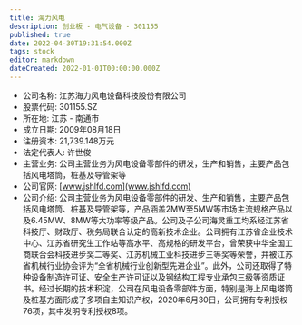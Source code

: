 ```yaml
---
title: 海力风电
description: 创业板 - 电气设备 - 301155
published: true
date: 2022-04-30T19:31:54.000Z
tags: stock
editor: markdown
dateCreated: 2022-01-01T00:00:00.000Z
---
```


- 公司名称: 江苏海力风电设备科技股份有限公司
- 股票代码: 301155.SZ
- 所在地: 江苏 - 南通市
- 成立日期: 2009年08月18日
- 注册资本: 21,739.148万元
- 法定代表人: 许世俊
- 主营业务: 公司主营业务为风电设备零部件的研发，生产和销售，主要产品包括风电塔筒，桩基及导管架等
- 公司官网: [www.jshlfd.com](www.jshlfd.com)
- 公司介绍: 公司主营业务为风电设备零部件的研发、生产和销售，主要产品包括风电塔筒、桩基及导管架等，产品涵盖2MW至5MW等市场主流规格产品以及6.45MW、8MW等大功率等级产品。公司及子公司海灵重工均系经江苏省科技厅、财政厅、税务局联合认定的高新技术企业。公司拥有江苏省企业技术中心、江苏省研究生工作站等高水平、高规格的研发平台，曾荣获中华全国工商联合会科技进步奖二等奖、江苏机械工业科技进步三等奖等荣誉，并被江苏省机械行业协会评为“全省机械行业创新型先进企业”。此外，公司还取得了特种设备制造许可证、安全生产许可证以及钢结构工程专业承包三级等资质证书。经过长期的技术积淀，公司在风电设备零部件方面，特别是海上风电塔筒及桩基方面形成了多项自主知识产权，2020年6月30日，公司拥有专利授权76项，其中发明专利授权8项。


